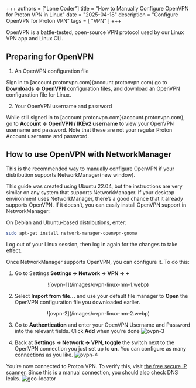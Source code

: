 +++
authors = ["Lone Coder"]
title = "How to Manually Configure OpenVPN for Proton VPN in Linux"
date = "2025-04-18"
description = "Configure OpenVPN for Proton VPN"
tags = [
    "VPN"
]
+++

OpenVPN is a battle-tested, open-source VPN protocol used by our Linux VPN app and Linux CLI. 

## Preparing for OpenVPN

1. An OpenVPN configuration file

Sign in to [account.protonvpn.com}(account.protonvpn.com) go to **Downloads → OpenVPN** configuration files, and download an OpenVPN configuration file for Linux.

2. Your OpenVPN username and password

While still signed in to [account.protonvpn.com}(account.protonvpn.com), go to **Account → OpenVPN / IKEv2 username** to view your OpenVPN username and password. Note that these are not your regular Proton Account username and password.

## How to use OpenVPN with NetworkManager

This is the recommended way to manually configure OpenVPN if your distribution supports NetworkManager(new window).

This guide was created using Ubuntu 22.04, but the instructions are very similar on any system that supports NetworkManager. If your desktop environment uses NetworkManager, there’s a good chance that it already supports OpenVPN. If it doesn’t, you can easily install OpenVPN support in NetworkManager:

On Debian and Ubuntu-based distributions, enter:
```bash
sudo apt-get install network-manager-openvpn-gnome
```
Log out of your Linux session, then log in again for the changes to take effect. 

Once NetworkManager supports OpenVPN, you can configure it. To do this:

1. Go to Settings **Settings → Network → VPN → +**
<div style="text-align: center;">
![ovpn-1](/images/ovpn-linux-nm-1.webp)
</div>


2. Select **Import from file…** and use your default file manager to **Open** the OpenVPN configuration file you downloaded earlier. 
<div style="text-align: center;">
![ovpn-2](/images/ovpn-linux-nm-2.webp)
</div>

3. Go to **Authentication** and enter your OpenVPN Username and Password into the relevant fields. Click **Add** when you’re done 
![ovpn-3](/images/ovpn-linux-nm-3.webp)

4. Back at **Settings → Network → VPN, toggle** the switch next to the OpenVPN connection you just set up to **on**. You can configure as many connections as you like.
![ovpn-4](/images/ovpn-linux-nm-4.webp)

You’re now connected to Proton VPN. To verify this, visit [the free secure IP scanner](https://protonvpn.com/what-is-my-ip-address). Since this is a manual connection, you should also check DNS leaks.
![geo-locator](/images/ip-geo-lovator.png)